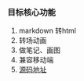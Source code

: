 ### 目标核心功能

1. markdown 转html
2. 转场动画
3. 做笔记、画图
4. 兼容移动端
5. [源码地址](https://github.com/lduoduo/webppt/blob/master/wp/src/lib/ppt.js)

